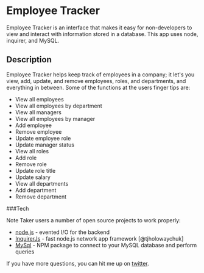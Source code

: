 # Employee Tracker

Employee Tracker is an interface that makes it easy for non-developers to view and interact with information stored in a database. This app uses node, inquirer, and MySQL.

## Description

Employee Tracker helps keep track of employees in a company; it let's you view, add, update, and remove employees, roles, and departments, and everything in between. Some of the functions at the users finger tips are:
* View all employees
* View all employees by department
* View all managers
* View all employees by manager
* Add employee
* Remove employee
* Update employee role
* Update manager status
* View all roles
* Add role
* Remove role
* Update role title
* Update salary
* View all departments
* Add department
* Remove department


###Tech

Note Taker users a number of open source projects to work properly:

* [node.js] - evented I/O for the backend
* [InquirerJs] - fast node.js network app framework [@tjholowaychuk]
* [MySql] - NPM package to connect to your MySQL database and perform queries

If you have more questions, you can hit me up on [twitter].







[twitter]: <www.twitter.com/zlamdanielvega>
  [node.js]: <http://nodejs.org>
  [MySql]: <https://www.npmjs.com/package/mysql>
  [jQuery]: <http://jquery.com>
  [InquirerJs]: <https://www.npmjs.com/package/inquirer/v/0.2.3>

